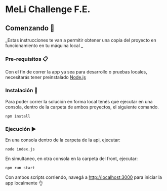 # MeLi Challenge F.E.

## Comenzando 🚀

_Estas instrucciones te van a permitir obtener una copia del proyecto en funcionamiento en tu máquina local _

### Pre-requisitos 📋

Con el fin de correr la app ya sea para desarrollo o pruebas locales, necesitarás tener preinstalado [Node.js](https://nodejs.org/en/)

### Instalación 🔧

Para poder correr la solución en forma local tenés que ejecutar en una consola, dentro de la carpeta de ambos proyectos, el siguiente comando.

```
npm install
```

### Ejecución ▶

En una consola dentro de la carpeta de la api, ejecutar:

```
node index.js
```

En simultaneo, en otra consola en la carpeta del front, ejecutar:

```
npm run start
```

Con ambos scripts corriendo, navegá a [http://localhost:3000](http://localhost:3000) para iniciar la app localmente 👌
